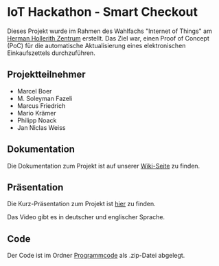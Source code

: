 # IoT Hackathon - Smart Checkout
Dieses Projekt wurde im Rahmen des Wahlfachs "Internet of Things" am [Herman Hollerith Zentrum](http://www.hhz.de/home/) erstellt.
Das Ziel war, einen Proof of Concept (PoC) für die automatische Aktualisierung eines elektronischen Einkaufszettels durchzuführen.

## Projektteilnehmer

* Marcel Boer
* M. Soleyman Fazeli
* Marcus Friedrich
* Mario Krämer
* Philipp Noack
* Jan Niclas Weiss


## Dokumentation

Die Dokumentation zum Projekt ist auf unserer [Wiki-Seite](https://github.com/Soley02/IoTBarcodeHHZ/wiki) zu finden.

## Präsentation

Die Kurz-Präsentation zum Projekt ist [hier](https://github.com/Soley02/IoTBarcodeHHZ/blob/master/Dateien/Pr%C3%A4sentation_Smart_Checkout.pptx) zu finden.

Das Video gibt es in deutscher und englischer Sprache.

## Code

Der Code ist im Ordner [Programmcode](https://github.com/Soley02/IoTBarcodeHHZ/tree/master/Programmcode) als .zip-Datei abgelegt.
